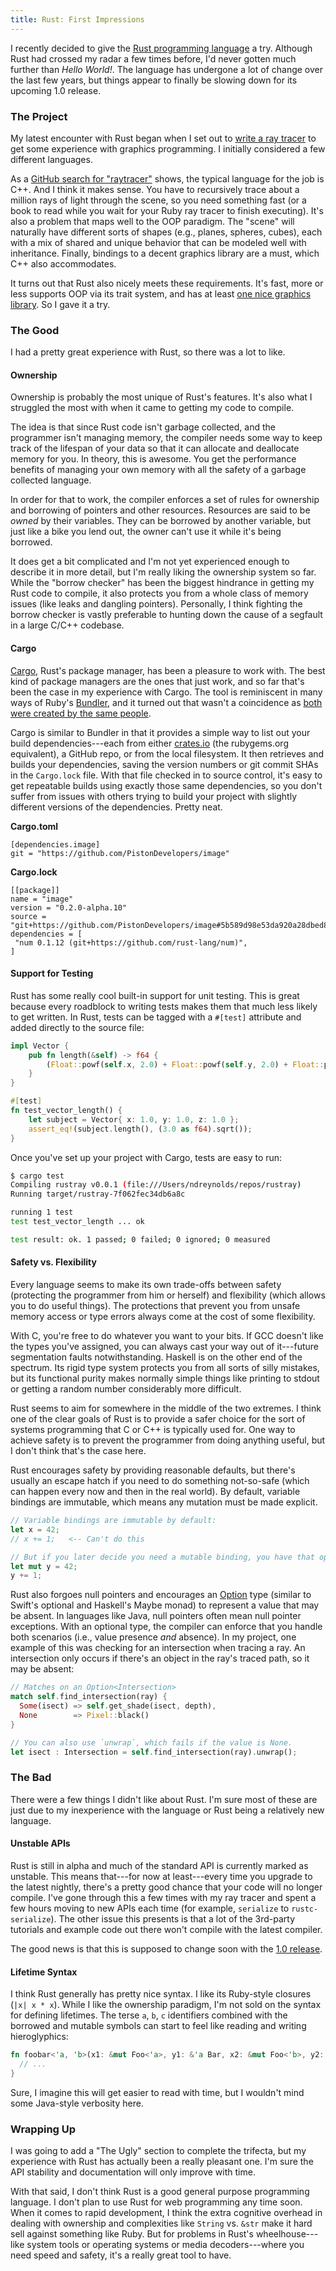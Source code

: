 ```yaml
---
title: Rust: First Impressions
---
```


I recently decided to give the [Rust programming language][1] a try. Although Rust
had crossed my radar a few times before, I'd never gotten much further than
*Hello World!*. The language has undergone a lot of change over the last few
years, but things appear to finally be slowing down for its upcoming 1.0 release.

<!--more-->

### The Project

My latest encounter with Rust began when I set out to [write a ray tracer][7]
to get some experience with graphics programming. I initially considered a few
different languages. 

As a [GitHub search for "raytracer"][8] shows, the typical language for the job
is C++. And I think it makes sense. You have to recursively trace about
a million rays of light through the scene, so you need something fast (or
a book to read while you wait for your Ruby ray tracer to finish executing).
It's also a problem that maps well to the OOP paradigm. The "scene" will
naturally have different sorts of shapes (e.g., planes, spheres, cubes), each
with a mix of shared and unique behavior that can be modeled well with inheritance.
Finally, bindings to a decent graphics library are a must, which C++ also
accommodates.

It turns out that Rust also nicely meets these requirements. It's fast, more or
less supports OOP via its trait system, and has at least [one nice graphics
library][2]. So I gave it a try.

### The Good

I had a pretty great experience with Rust, so there was a lot to like.

#### Ownership

Ownership is probably the most unique of Rust's features. It's also what
I struggled the most with when it came to getting my code to compile. 

The idea is that since Rust code isn't garbage collected, and the programmer
isn't managing memory, the compiler needs some way to keep track of the
lifespan of your data so that it can allocate and deallocate memory for you. In
theory, this is awesome. You get the performance benefits of managing your
own memory with all the safety of a garbage collected language.

In order for that to work, the compiler enforces a set of rules for ownership
and borrowing of pointers and other resources. Resources are said to be *owned*
by their variables. They can be borrowed by another variable, but just like
a bike you lend out, the owner can't use it while it's being borrowed. 

It does get a bit complicated and I'm not yet experienced enough to describe it
in more detail, but I'm really liking the ownership system so far. While the
"borrow checker" has been the biggest hindrance in getting my Rust code to
compile, it also protects you from a whole class of memory issues (like leaks
and dangling pointers). Personally, I think fighting the borrow checker is
vastly preferable to hunting down the cause of a segfault in a large C/C++
codebase.

#### Cargo

[Cargo][3], Rust's package manager, has been a pleasure to work with. The best
kind of package managers are the ones that just work, and so far that's been
the case in my experience with Cargo. The tool is reminiscent in many ways of
Ruby's [Bundler][6], and it turned out that wasn't a coincidence as [both were created
by the same people][4].

Cargo is similar to Bundler in that it provides a simple way to list out your
build dependencies---each from either [crates.io][3] (the rubygems.org
equivalent), a GitHub repo, or from the local filesystem. It then retrieves and
builds your dependencies, saving the version numbers or git commit SHAs in the
`Cargo.lock` file. With that file checked in to source control, it's easy to
get repeatable builds using exactly those same dependencies, so you don't suffer
from issues with others trying to build your project with slightly different
versions of the dependencies. Pretty neat.

**Cargo.toml**
```
[dependencies.image]
git = "https://github.com/PistonDevelopers/image"
```

**Cargo.lock**
```
[[package]]
name = "image"
version = "0.2.0-alpha.10"
source = "git+https://github.com/PistonDevelopers/image#5b589d98e53da920a28dbed8b3ea83452280cdd2"
dependencies = [
 "num 0.1.12 (git+https://github.com/rust-lang/num)",
]
```

#### Support for Testing

Rust has some really cool built-in support for unit testing. This is great
because every roadblock to writing tests makes them that much less likely to get
written. In Rust, tests can be tagged with a `#[test]` attribute and added
directly to the source file:

```rust
impl Vector {
    pub fn length(&self) -> f64 {
        (Float::powf(self.x, 2.0) + Float::powf(self.y, 2.0) + Float::powf(self.z, 2.0)).sqrt()
    }
}

#[test]
fn test_vector_length() {
    let subject = Vector{ x: 1.0, y: 1.0, z: 1.0 };
    assert_eq!(subject.length(), (3.0 as f64).sqrt());
}
```

Once you've set up your project with Cargo, tests are easy to run:

```bash
$ cargo test
Compiling rustray v0.0.1 (file:///Users/ndreynolds/repos/rustray)
Running target/rustray-7f062fec34db6a8c

running 1 test
test test_vector_length ... ok

test result: ok. 1 passed; 0 failed; 0 ignored; 0 measured
```

#### Safety vs. Flexibility

Every language seems to make its own trade-offs between safety (protecting the
programmer from him or herself) and flexibility (which allows you to do useful
things). The protections that prevent you from unsafe memory access or type
errors always come at the cost of some flexibility. 

With C, you're free to do whatever you want to your bits. If GCC doesn't like
the types you've assigned, you can always cast your way out of it---future
segmentation faults notwithstanding. Haskell is on the other end of the
spectrum. Its rigid type system protects you from all sorts of silly mistakes,
but its functional purity makes normally simple things like printing to stdout
or getting a random number considerably more difficult.

Rust seems to aim for somewhere in the middle of the two extremes. I think one
of the clear goals of Rust is to provide a safer choice for the sort of systems
programming that C or C++ is typically used for. One way to achieve safety is
to prevent the programmer from doing anything useful, but I don't think that's
the case here. 

Rust encourages safety by providing reasonable defaults, but there's usually
an escape hatch if you need to do something not-so-safe (which can happen every
now and then in the real world). By default, variable bindings are immutable,
which means any mutation must be made explicit. 

```rust
// Variable bindings are immutable by default:
let x = 42;
// x += 1;   <-- Can't do this

// But if you later decide you need a mutable binding, you have that option:
let mut y = 42;
y += 1;        
```

Rust also forgoes null pointers and encourages an [Option][9] type (similar to
Swift's optional and Haskell's Maybe monad) to represent a value that may be
absent. In languages like Java, null pointers often mean null pointer
exceptions. With an optional type, the compiler can enforce that you handle
both scenarios (i.e., value presence *and* absence). In my project, one example
of this was checking for an intersection when tracing a ray. An intersection
only occurs if there's an object in the ray's traced path, so it may be absent:

```rust
// Matches on an Option<Intersection>
match self.find_intersection(ray) {
  Some(isect) => self.get_shade(isect, depth),
  None        => Pixel::black()
}

// You can also use `unwrap`, which fails if the value is None.
let isect : Intersection = self.find_intersection(ray).unwrap();
```

### The Bad

There were a few things I didn't like about Rust. I'm sure most of these are just
due to my inexperience with the language or Rust being a relatively new language.

#### Unstable APIs

Rust is still in alpha and much of the standard API is currently marked as
unstable. This means that---for now at least---every time you upgrade to the
latest nightly, there's a pretty good chance that your code will no longer
compile. I've gone through this a few times with my ray tracer and spent a few
hours moving to new APIs each time (for example, `serialize` to
`rustc-serialize`). The other issue this presents is that a lot of the
3rd-party tutorials and example code out there won't compile with the latest
compiler.

The good news is that this is supposed to change soon with the [1.0 release][5].

#### Lifetime Syntax

I think Rust generally has pretty nice syntax. I like its Ruby-style closures
(`|x| x * x`). While I like the ownership paradigm, I'm not sold on the syntax
for defining lifetimes. The terse `a`, `b`, `c` identifiers combined with the
borrowed and mutable symbols can start to feel like reading and writing
hieroglyphics:

```rust
fn foobar<'a, 'b>(x1: &mut Foo<'a>, y1: &'a Bar, x2: &mut Foo<'b>, y2: &'b Bar) {
  // ...
}
```

Sure, I imagine this will get easier to read with time, but I wouldn't mind some
Java-style verbosity here.

### Wrapping Up

I was going to add a "The Ugly" section to complete the trifecta, but my
experience with Rust has actually been a really pleasant one. I'm sure the API
stability and documentation will only improve with time. 

With that said, I don't think Rust is a good general purpose programming
language. I don't plan to use Rust for web programming any time soon. When it
comes to rapid development, I think the extra cognitive overhead in dealing
with ownership and complexities like `String` vs. `&str` make it hard sell
against something like Ruby. But for problems in Rust's wheelhouse---like
system tools or operating systems or media decoders---where you need speed and
safety, it's a really great tool to have.

[1]: http://rust-lang.org
[2]: https://github.com/PistonDevelopers/image
[3]: https://crates.io/
[4]: https://mail.mozilla.org/pipermail/rust-dev/2014-March/009090.html
[5]: http://blog.rust-lang.org/2015/02/13/Final-1.0-timeline.html
[6]: http://bundler.io/
[7]: http://github.com/ndreynolds/rustray
[8]: https://github.com/search?utf8=%E2%9C%93&q=raytracer
[9]: http://doc.rust-lang.org/std/option/index.html
